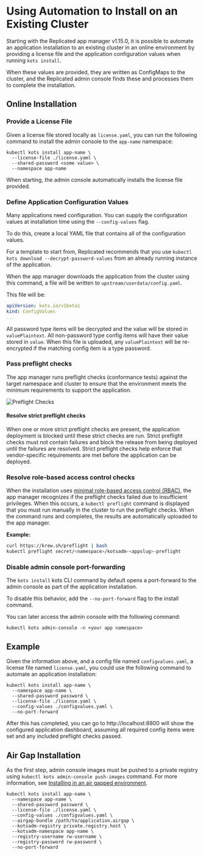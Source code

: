 # Using Automation to Install on an Existing Cluster

Starting with the Replicated app manager v1.15.0, it is possible to automate an application installation to an existing cluster in an online environment by providing a license file and the application configuration values when running `kots install`.

When these values are provided, they are written as ConfigMaps to the cluster, and the Replicated admin console finds these and processes them to complete the installation.

## Online Installation

### Provide a License File

Given a license file stored locally as `license.yaml`, you can run the following command to install the admin console to the `app-name` namespace:

```shell
kubectl kots install app-name \
  --license-file ./license.yaml \
  --shared-password <some value> \
  --namespace app-name
```

When starting, the admin console automatically installs the license file provided.

### Define Application Configuration Values

Many applications need configuration. You can supply the configuration values at installation time using the `--config-values` flag.

To do this, create a local YAML file that contains all of the configuration values.

For a template to start from, Replicated recommends that you use `kubectl kots download --decrypt-password-values` from an already running instance of the application.

When the app manager downloads the application from the cluster using this command, a file will be written to `upstream/userdata/config.yaml`.

This file will be:

```yaml
apiVersion: kots.io/v1beta1
kind: ConfigValues
...
```

All password type items will be decrypted and the value will be stored in `valuePlaintext`.
All non-password type config items will have their value stored in `value`.
When this file is uploaded, any `valuePlaintext` will be re-encrypted if the matching config item is a type password.

### Pass preflight checks

The app manager runs preflight checks (conformance tests) against the target namespace and cluster to ensure that the environment meets the minimum requirements to support the application.

![Preflight Checks](/images/preflight-checks.png)

#### Resolve strict preflight checks

When one or more strict preflight checks are present, the application deployment is blocked until these strict checks are run. Strict preflight checks must not contain failures and block the release from being deployed until the failures are resolved. Strict preflight checks help enforce that vendor-specific requirements are  met before the application can be deployed.

### Resolve role-based access control checks

When the installation uses [minimal role-based access control (RBAC)](../reference/custom-resource-application#requireminimalrbacprivileges), the app manager recognizes if the preflight checks failed due to insufficient privileges. When this occurs, a `kubectl preflight` command is displayed that you must run manually in the cluster to run the preflight checks. When the command runs and completes, the results are automatically uploaded to the app manager.

**Example:**

```bash
curl https://krew.sh/preflight | bash
kubectl preflight secret/<namespace>/kotsadm-<appslug>-preflight
```

### Disable admin console port-forwarding
The `kots install` kots CLI command by default opens a port-forward to the admin console as part of the application installation.

To disable this behavior, add the `--no-port-forward` flag to the install command.

You can later access the admin console with the following command:

```shell
kubectl kots admin-console -n <your app namespace>
```

## Example

Given the information above, and a config file named `configvalues.yaml`, a license file named `license.yaml`, you could use the following command to automate an application installation:

```shell
kubectl kots install app-name \
  --namespace app-name \
  --shared-password password \
  --license-file ./license.yaml \
  --config-values ./configvalues.yaml \
  --no-port-forward
```

After this has completed, you can go to http://localhost:8800 will show the configured application dashboard, assuming all required config items were set and any included preflight checks passed.

## Air Gap Installation

As the first step, admin console images must be pushed to a private registry using `kubectl kots admin-console push-images` command. For more information, see [Installing in an air gapped environment](installing-existing-cluster-airgapped/).

```shell
kubectl kots install app-name \
  --namespace app-name \
  --shared-password password \
  --license-file ./license.yaml \
  --config-values ./configvalues.yaml \
  --airgap-bundle /path/to/application.airgap \
  --kotsadm-registry private.registry.host \
  --kotsadm-namespace app-name \
  --registry-username rw-username \
  --registry-password rw-password \
  --no-port-forward
```
